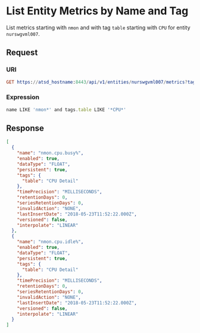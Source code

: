 # List Entity Metrics by Name and Tag

List metrics starting with `nmon` and with tag `table` starting with `CPU` for entity `nurswgvml007`.

## Request

### URI

```elm
GET https://atsd_hostname:8443/api/v1/entities/nurswgvml007/metrics?tags=table&limit=2&expression=name%20like%20%27nmon*%27%20and%20tags.table%20like%20%27*CPU*%27
```

### Expression

```javascript
name LIKE 'nmon*' and tags.table LIKE '*CPU*'
```

## Response

```json
[
  {
    "name": "nmon.cpu.busy%",
    "enabled": true,
    "dataType": "FLOAT",
    "persistent": true,
    "tags": {
      "table": "CPU Detail"
    },
    "timePrecision": "MILLISECONDS",
    "retentionDays": 0,
    "seriesRetentionDays": 0,
    "invalidAction": "NONE",
    "lastInsertDate": "2018-05-23T11:52:22.000Z",
    "versioned": false,
    "interpolate": "LINEAR"
  },
  {
    "name": "nmon.cpu.idle%",
    "enabled": true,
    "dataType": "FLOAT",
    "persistent": true,
    "tags": {
      "table": "CPU Detail"
    },
    "timePrecision": "MILLISECONDS",
    "retentionDays": 0,
    "seriesRetentionDays": 0,
    "invalidAction": "NONE",
    "lastInsertDate": "2018-05-23T11:52:22.000Z",
    "versioned": false,
    "interpolate": "LINEAR"
  }
]
```
